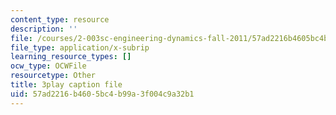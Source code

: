 ```yaml
---
content_type: resource
description: ''
file: /courses/2-003sc-engineering-dynamics-fall-2011/57ad2216b4605bc4b99a3f004c9a32b1_zhk9xLjrmi4.vtt
file_type: application/x-subrip
learning_resource_types: []
ocw_type: OCWFile
resourcetype: Other
title: 3play caption file
uid: 57ad2216-b460-5bc4-b99a-3f004c9a32b1
---
```

